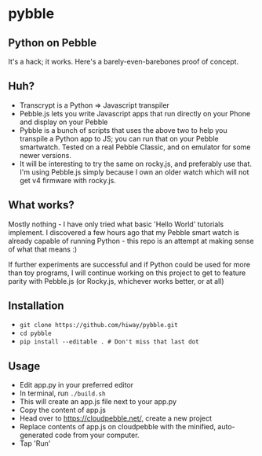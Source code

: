 # pybble


## Python on Pebble

It's a hack; it works. Here's a barely-even-barebones proof of concept.

## Huh?

  - Transcrypt is a Python => Javascript transpiler
  - Pebble.js lets you write Javascript apps that run directly on your Phone and display on your Pebble
  - Pybble is a bunch of scripts that uses the above two to help you
      transpile a Python app to JS; you can run that on your Pebble smartwatch.
      Tested on a real Pebble Classic, and on emulator for some newer versions.
  - It will be interesting to try the same on rocky.js, and preferably use that.
      I'm using Pebble.js simply because I own an older watch which will not
      get v4 firmware with rocky.js.


## What works?

Mostly nothing - I have only tried what basic 'Hello World' tutorials implement.
I discovered a few hours ago that my Pebble smart watch is already capable of
running Python - this repo is an attempt at making sense of what that means :)

If further experiments are successful and if Python could be used for more than
toy programs, I will continue working on this project to get to feature
parity with Pebble.js (or Rocky.js, whichever works better, or at all)


## Installation

  - `git clone https://github.com/hiway/pybble.git`
  - `cd pybble`
  - `pip install --editable . # Don't miss that last dot`


## Usage

  - Edit app.py in your preferred editor
  - In terminal, run `./build.sh`
  - This will create an app.js file next to your app.py
  - Copy the content of app.js
  - Head over to https://cloudpebble.net/, create a new project
  - Replace contents of app.js on cloudpebble with the minified,
    auto-generated code from your computer.
  - Tap 'Run'

